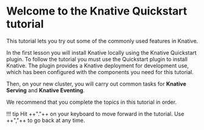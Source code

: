 # Welcome to the Knative Quickstart tutorial

This tutorial lets you try out some of the commonly used features in Knative.

In the first lesson you will install Knative locally using the Knative Quickstart plugin.
To follow the tutorial you must use the Quickstart plugin to install Knative.
The plugin provides a Knative deployment for development use, which has
been configured with the components you need for this tutorial.

Then, on your new cluster, you will carry out common tasks for **Knative Serving** and **Knative Eventing**.

We recommend that you complete the topics in this tutorial in order.

!!! tip
    Hit ++"."++ on your keyboard to move forward in the tutorial. Use ++","++ to go back at any time.
